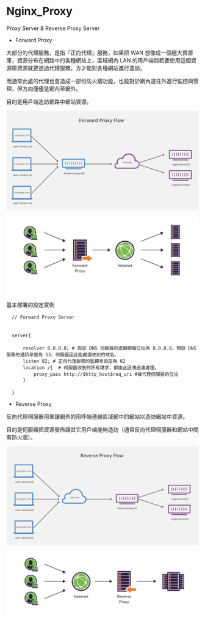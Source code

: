 # Nginx_Proxy
Proxy Server &amp; Reverse Proxy Server


* Forward Proxy

大部分的代理服務，是指『正向代理』服務，如果把 WAN 想像成一個極大資源庫，資源分布在網路中的各種網站上，區域網內 LAN 的用戶端倘若要使用這個資源庫資源就要透過代理服務，方才能對各種網站進行造訪。

而通常此處的代理也會造成一部份防火牆功能，也能對於網內道往外進行監控與管理，但方向僅僅是網內至網外。

目的是用戶端造訪網路中網站資源。

![forward](https://raw.githubusercontent.com/QueenieCplusplus/Nginx_Proxy/master/Forward_Proxy.png)

![fp](https://raw.githubusercontent.com/QueenieCplusplus/Nginx_Proxy/master/f_p.png)

基本部署的設定實例


      // Forward Proxy Server


      server{

          resolver 8.8.8.8; # 設定 DNS 伺服器的虛擬網路位址為 8.8.8.8，預設 DNS 服務的通訊阜號為 53，伺服器因此能處理收到的域名。
          listen 82; # 正向代理服務的監聽阜設定為 82
          location /{  # 伺服器收到的所有請求，都由此區塊過濾處理。
              proxy_pass http://$http_host$req_uri #被代理伺服器的位址
          }

      }


* Reverse Proxy

反向代理伺服器用來讓網外的用呼端連線區域網中的網站以造訪網站中資源。

目的是伺服器把資源發佈讓其它用戶端能夠造訪（通常反向代理伺服器和網站中間有防火牆）。

![reverse](https://raw.githubusercontent.com/QueenieCplusplus/Nginx_Proxy/master/Reversed_Proxy.png)

![rp](https://raw.githubusercontent.com/QueenieCplusplus/Nginx_Proxy/master/r_p.png)
